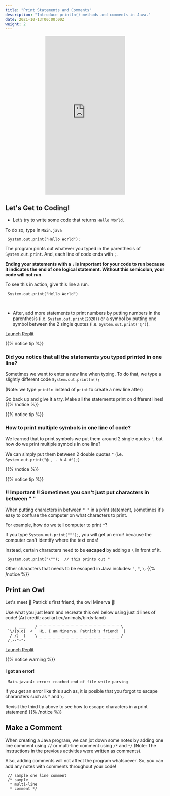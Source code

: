 ```yaml
---
title: "Print Statements and Comments"
description: "Introduce println() methods and comments in Java."
date: 2021-10-13T00:00:00Z
weight: 2
---
```


<p style="text-align: center;"><iframe width="50%" height="500px" src="https://www.youtube.com/embed/uYoq-4juYBY" frameborder="0" allow="accelerometer; autoplay; clipboard-write; encrypted-media; gyroscope; picture-in-picture" allowfullscreen></iframe></p>

## Let's Get to Coding!
* Let’s try to write some code that returns `Hello World`. 

To do so, type in `Main.java`

     System.out.print("Hello World");

The program prints out whatever you typed in the parenthesis of `System.out.print`. And, each line of code ends with `;`. 

**Ending your statements with a `;` is important for your code to run because it indicates the end of one logical statement. Without this semicolon, your code will not run.** 

To see this in action, give this line a run.

     System.out.print("Hello World")

<br />

* After, add more statements to print numbers by putting numbers in the parenthesis (i.e. `System.out.print(2020)`) or a symbol by putting one symbol between the 2 single quotes (i.e. `System.out.print('@')`).

<a class="my-2 mx-4 btn btn-info" href="https://replit.com/@nuevofoundation/JavaBasicsHelloWorld" target="_blank">Launch Replit</a>

{{% notice tip %}}
### Did you notice that all the statements you typed printed in one line?

Sometimes we want to enter a new line when typing.
To do that, we type a slightly different code `System.out.println();`

(Note: we type `println` instead of `print` to create a new line after)

Go back up and give it a try. Make all the statements print on different lines!
{{% /notice %}}

{{% notice tip %}}
### How to print multiple symbols in one line of code?

We learned that to print symbols we put them around 2 single quotes `'`, but how do we print multiple symbols in one line?

We can simply put them between 2 double quotes `"` (i.e. `System.out.print("@ , - h A #");`)

{{% /notice %}}

{{% notice tip %}}
### !! Important !! Sometimes you can't just put characters in between " "

When putting characters in between `" "` in a print statement, sometimes it's easy to confuse the computer on what characters to print.

For example, how do we tell computer to print `"`?

If you type `System.out.print(""");`, you will get an error! because the computer can't identify where the text ends!

Instead, certain characters need to be <b>escaped</b> by adding a `\` in front of it.

     System.out.print("\"");  // this prints out "

Other characters that needs to be escaped in Java includes: `'`, `"`, `\`.
{{% /notice %}}

## Print an Owl

Let's meet 🐥 Patrick's first friend, the owl Minerva 🦉!

Use what you just learn and recreate this owl below using just 4 lines of code! (Art credit: asciiart.eu/animals/birds-land)

        , ___    / ‾ ‾ ‾ ‾ ‾ ‾ ‾ ‾ ‾ ‾ ‾ ‾ ‾ ‾ ‾ ‾ ‾ ‾ \
     `\/{o,o}  <   Hi, I am Minerva. Patrick's friend!  |
      / /)  )    \ _ _ _ _ _ _ _ _ _ _ _ _ _ _ _ _ _ _ /
     /,--"-"- 


<a class="my-2 mx-4 btn btn-info" href="https://replit.com/@nuevofoundation/JavaBasicsOwl" target="_blank">Launch Replit</a>

{{% notice warning %}}
#### I got an error!

     Main.java:4: error: reached end of file while parsing
If you get an error like this such as, it is posible that you forgot to escape chararcters such as `"` and `\`.

Revisit the third tip above to see how to escape characters in a print statement!
{{% /notice %}}

## Make a Comment

When creating a Java program, we can jot down some notes by adding one line comment using `//` or multi-line comment using `/*` and `*/` (Note: The instructions in the previous activities were written as comments).

Also, adding comments will not affect the program whatsoever. So, you can add any notes with comments throughout your code!

     // sample one line comment
     /* sample
      * multi-line
      * comment */
